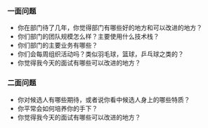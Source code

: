 ### 一面问题

-   你在部门待了几年，你觉得部门有哪些好的地方和可以改进的地方？
-   你们部门的团队规模怎么样？主要使用什么技术栈？
-   你们部门的主要业务有哪些？
-   你们会每周组织活动吗？类似羽毛球，篮球，乒乓球之类的？
-   你觉得我今天的面试有哪些可以改进的地方？

### 二面问题

-   你对候选人有哪些期待，或者说你看中候选人身上的哪些特质？
-   你平常会如何培养你的手下？
-   你觉得我今天的面试有哪些可以改进的地方？
